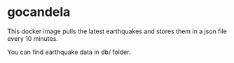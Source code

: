 # gocandela

This docker image pulls the latest earthquakes and stores them in a json file every 10 minutes.

You can find earthquake data in db/ folder.
